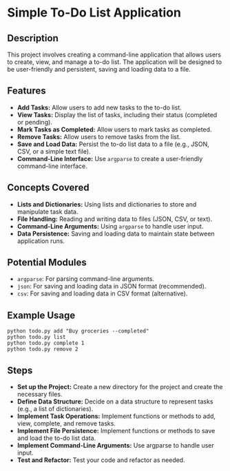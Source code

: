# Simple To-Do List Application

## Description

This project involves creating a command-line application that allows users to create, view, and manage a to-do list. The application will be designed to be user-friendly and persistent, saving and loading data to a file.

## Features

- **Add Tasks:** Allow users to add new tasks to the to-do list.
- **View Tasks:** Display the list of tasks, including their status (completed or pending).
- **Mark Tasks as Completed:** Allow users to mark tasks as completed.
- **Remove Tasks:** Allow users to remove tasks from the list.
- **Save and Load Data:** Persist the to-do list data to a file (e.g., JSON, CSV, or a simple text file).
- **Command-Line Interface:** Use `argparse` to create a user-friendly command-line interface.

## Concepts Covered

- **Lists and Dictionaries:** Using lists and dictionaries to store and manipulate task data.
- **File Handling:** Reading and writing data to files (JSON, CSV, or text).
- **Command-Line Arguments:** Using `argparse` to handle user input.
- **Data Persistence:** Saving and loading data to maintain state between application runs.

## Potential Modules

- `argparse`: For parsing command-line arguments.
- `json`: For saving and loading data in JSON format (recommended).
- `csv`: For saving and loading data in CSV format (alternative).

## Example Usage

```shell
python todo.py add "Buy groceries --completed"
python todo.py list
python todo.py complete 1
python todo.py remove 2
```

## Steps

- **Set up the Project:** Create a new directory for the project and create the necessary files.
- **Define Data Structure:** Decide on a data structure to represent tasks (e.g., a list of dictionaries).
- **Implement Task Operations:** Implement functions or methods to add, view, complete, and remove tasks.
- **Implement File Persistence:** Implement functions or methods to save and load the to-do list data.
- **Implement Command-Line Arguments:** Use argparse to handle user input.
- **Test and Refactor:** Test your code and refactor as needed.
